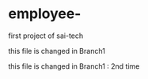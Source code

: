 # employee-
first project of sai-tech

this file is changed in Branch1

this file is changed in Branch1 : 2nd time
